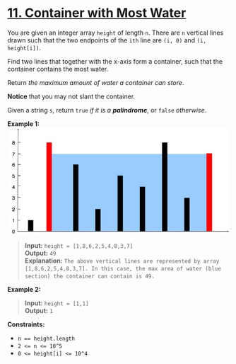 # [11. Container with Most Water](https://leetcode.com/problems/container-with-most-water/?envType=study-plan-v2&envId=top-interview-150)

You are given an integer array `height` of length `n`. There are `n` vertical lines drawn such that the two endpoints of the `ith` line are `(i, 0)` and `(i, height[i])`.

Find two lines that together with the x-axis form a container, such that the container contains the most water.

Return *the maximum amount of water a container can store*.

**Notice** that you may not slant the container.

Given a string `s`, return `true` *if it is a* ***palindrome***, or `false` *otherwise*.

**Example 1:**
![image of graph](image.png)
>**Input:** `height = [1,8,6,2,5,4,8,3,7]` \
**Output:** `49` \
**Explanation:** `The above vertical lines are represented by array [1,8,6,2,5,4,8,3,7]. In this case, the max area of water (blue section) the container can contain is 49.`

**Example 2:**
>**Input:** `height = [1,1]` \
**Output:** `1`

**Constraints:**

- `n == height.length`
- `2 <= n <= 10^5`
- `0 <= height[i] <= 10^4`
